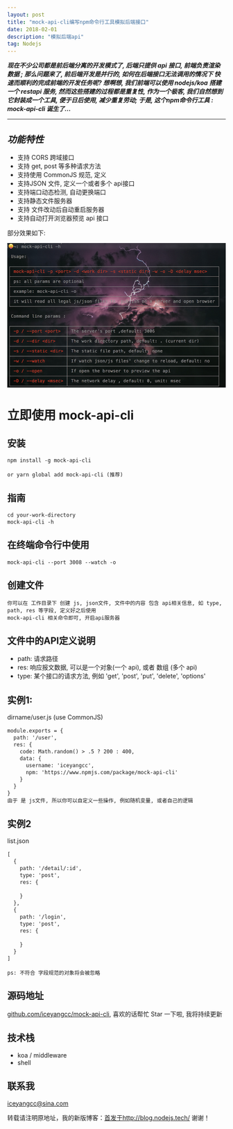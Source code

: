 ```yaml
---
layout: post
title: "mock-api-cli编写npm命令行工具模拟后端接口"
date: 2018-02-01 
description: "模拟后端api"
tag: Nodejs 
---   
```


***现在不少公司都是前后端分离的开发模式了, 后端只提供 api 接口, 前端负责渲染数据 ; 那么问题来了, 前后端开发是并行的, 如何在后端接口无法调用的情况下 快速而顺利的完成前端的开发任务呢? 想啊想, 我们前端可以使用 nodejs/koa 搭建一个 restapi 服务, 然而这些搭建的过程都是重复性, 作为一个极客, 我们自然想到它封装成一个工具, 便于日后使用, 减少重复劳动; 于是, 这个npm命令行工具 : mock-api-cli 诞生了...***

- - -


## ***功能特性***
* 支持 CORS 跨域接口
* 支持 get, post 等多种请求方法
* 支持使用 CommonJS 规范, 定义
* 支持JSON 文件, 定义一个或者多个 api接口
* 支持端口动态检测, 自动更换端口
* 支持静态文件服务器
* 支持 文件改动后自动重启服务器 
* 支持自动打开浏览器预览 api 接口

部分效果如下:

![](https://raw.githubusercontent.com/iceyangcc/mock-api-cli/master/images/cli-h.png)

# 立即使用 mock-api-cli 

## 安装

```text
npm install -g mock-api-cli

or yarn global add mock-api-cli (推荐)
```

## 指南

```text
cd your-work-directory
mock-api-cli -h 
```


## 在终端命令行中使用
```text
mock-api-cli --port 3008 --watch -o
```

## 创建文件
```text
你可以在 工作目录下 创建 js, json文件, 文件中的内容 包含 api相关信息, 如 type, path, res 等字段, 定义好之后使用 
mock-api-cli 相关命令即可, 开启api服务器
```


## 文件中的API定义说明

* path: 请求路径
* res:  响应报文数据, 可以是一个对象(一个 api), 或者 数组 (多个 api)
* type: 某个接口的请求方法, 例如 'get', 'post', 'put', 'delete', 'options'

## 实例1: 
dirname/user.js (use CommonJS)

```text
module.exports = {
  path: '/user',
  res: {
    code: Math.random() > .5 ? 200 : 400,
    data: {
      username: 'iceyangcc',
      npm: 'https://www.npmjs.com/package/mock-api-cli'
    }
  }
}
由于 是 js文件, 所以你可以自定义一些操作, 例如随机变量, 或者自己的逻辑
```

## 实例2 
list.json 

```text
[
  {
    path: '/detail/:id',
    type: 'post',
    res: {

    }
  },
  {
    path: '/login',
    type: 'post',
    res: {

    }
  }
]

ps: 不符合 字段规范的对象将会被忽略
```

## 源码地址
 [github.com/iceyangcc/mock-api-cli](https://github.com/iceyangcc/mock-api-cli), 喜欢的话帮忙 Star 一下啦, 我将持续更新

## 技术栈
* koa / middleware
* shell

## 联系我
iceyangcc@sina.com


转载请注明原地址，我的新版博客：[首发于http://blog.nodejs.tech/](http://iceyangcc.github.io) 谢谢！
